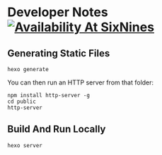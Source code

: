 # Developer Notes [![Availability At SixNines](http://www.sixnines.io/b/0e54)](http://www.sixnines.io/h/0e54)

## Generating Static Files

```shell
hexo generate
```

You can then run an HTTP server from that folder:

```shell
npm install http-server -g
cd public
http-server
```

## Build And Run Locally

```shell
hexo server
```
